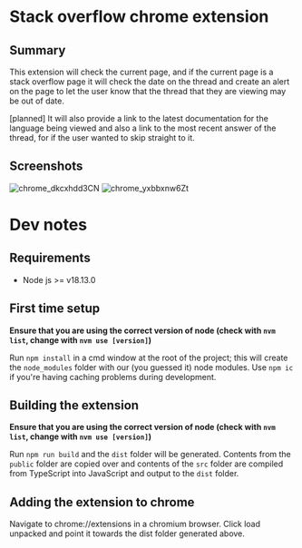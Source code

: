 # Stack overflow chrome extension
## Summary
This extension will check the current page, and if the current page is a stack overflow page it will check the date on the thread and create an alert on the page to let the user know that the thread that they are viewing may be out of date. 

\[planned]
It will also provide a link to the latest documentation for the language being viewed and also a link to the most recent answer of the thread, for if the user wanted to skip straight to it.

## Screenshots
![chrome_dkcxhdd3CN](https://github.com/ellio86/stack-overflow-chrome-extension/assets/55849851/9bb76fc0-de7e-4f47-98c8-e7fec5e0e622)
![chrome_yxbbxnw6Zt](https://github.com/ellio86/stack-overflow-chrome-extension/assets/55849851/5dd5eb3d-36da-4d57-b5b7-310ff6ed28e8)

# Dev notes
## Requirements
- Node js >= v18.13.0

## First time setup
**Ensure that you are using the correct version of node (check with `nvm list`, change with `nvm use [version]`)**

Run `npm install` in a cmd window at the root of the project; this will create the `node_modules` folder with our (you guessed it) node modules. Use `npm ic` if you're having caching problems during development.

## Building the extension
**Ensure that you are using the correct version of node (check with `nvm list`, change with `nvm use [version]`)**

Run `npm run build` and the `dist` folder will be generated. Contents from the `public` folder are copied over and contents of the `src` folder are compiled from TypeScript into JavaScript and output to the `dist` folder.

## Adding the extension to chrome
Navigate to chrome://extensions in a chromium browser. Click load unpacked and point it towards the dist folder generated above. 
